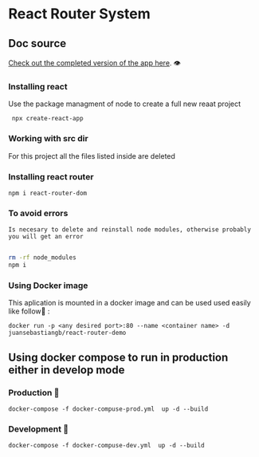 # React Router System

## Doc source

[Check out the completed version of the app here](https://reactrouter.com/docs/en/v6/getting-started/tutorial). :eye:

### Installing react

Use the package managment of node to create a full new reaat project

     npx create-react-app

### Working with src dir

For this project all the files listed inside are deleted

### Installing react router

    npm i react-router-dom

### To avoid errors

    Is necesary to delete and reinstall node modules, otherwise probably you will get an error
```bash

rm -rf node_modules
npm i

```
### Using Docker image
This aplication is mounted in a docker image and can be used used easily like follow🧑 :
```
docker run -p <any desired port>:80 --name <container name> -d juansebastiangb/react-router-demo
```
## Using docker compose to run in production either in develop mode
### Production 🛬
```
docker-compose -f docker-compuse-prod.yml  up -d --build
```
### Development 🔨
```
docker-compose -f docker-compuse-dev.yml  up -d --build
```




